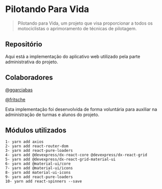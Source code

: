 # Pilotando Para Vida

> Pilotando para Vida, um projeto que visa proporcionar a todos os motociclistas o aprimoramento de técnicas de pilotagem.

## Repositório

Aqui está a implementação do aplicativo web utilizado pela parte administrativa do projeto.

## Colaboradores

[@ggarciabas](https://github.com/ggarciabas)

[@fritsche](https://github.com/fritsche)

Esta implementação foi desenvolvida de forma voluntária para auxiliar na administração de turmas e alunos do projeto.

## Módulos utilizados

```
1- yarn add axios
2- yarn add react-router-dom
3- yarn add react-pure-loaders
4- yarn add @devexpress/dx-react-core @devexpress/dx-react-grid
5- yarn add @devexpress/dx-react-grid-material-ui
6- yarn add @material-ui/core
7- yarn add @material-ui/icons
8- yarn add material-ui-icons
9- yarn add react-pure-loaders
10- yarn add react-spinners --save
```
